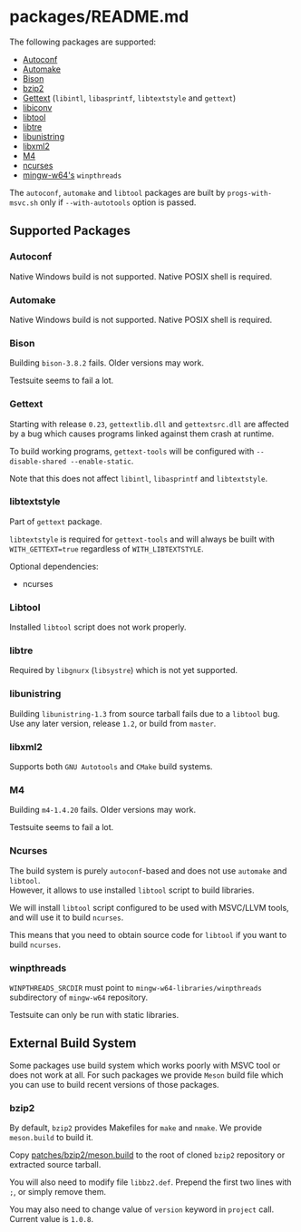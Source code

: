 # packages/README.md

The following packages are supported:

- [Autoconf](https://www.gnu.org/software/autoconf)
- [Automake](https://www.gnu.org/software/automake)
- [Bison](https://www.gnu.org/software/bison)
- [bzip2](https://sourceware.org/bzip2)
- [Gettext](https://www.gnu.org/software/gettext)
  (`libintl`, `libasprintf`, `libtextstyle` and `gettext`)
- [libiconv](https://www.gnu.org/software/libiconv)
- [libtool](https://www.gnu.org/software/libtool)
- [libtre](https://laurikari.net/tre)
- [libunistring](https://www.gnu.org/software/libunistring)
- [libxml2](https://gitlab.gnome.org/GNOME/libxml2)
- [M4](https://www.gnu.org/software/m4)
- [ncurses](https://invisible-island.net/ncurses)
- [mingw-w64's](https://www.mingw-w64.org) `winpthreads`

The `autoconf`, `automake` and `libtool` packages are built by
`progs-with-msvc.sh` only if `--with-autotools` option is passed.

## Supported Packages

### Autoconf

Native Windows build is not supported. Native POSIX shell is required.

### Automake

Native Windows build is not supported. Native POSIX shell is required.

### Bison

Building `bison-3.8.2` fails. Older versions may work.

Testsuite seems to fail a lot.

### Gettext

Starting with release `0.23`, `gettextlib.dll` and `gettextsrc.dll` are
affected by a bug which causes programs linked against them crash at runtime.

To build working programs, `gettext-tools` will be configured with
`--disable-shared --enable-static`.

Note that this does not affect `libintl`, `libasprintf` and `libtextstyle`.

### libtextstyle

Part of `gettext` package.

`libtextstyle` is required for `gettext-tools` and will always be built with
`WITH_GETTEXT=true` regardless of `WITH_LIBTEXTSTYLE`.

Optional dependencies:

- ncurses

### Libtool

Installed `libtool` script does not work properly.

### libtre

Required by `libgnurx` (`libsystre`) which is not yet supported.

### libunistring

Building `libunistring-1.3` from source tarball fails due to a `libtool` bug.
Use any later version, release `1.2`, or build from `master`.

### libxml2

Supports both `GNU Autotools` and `CMake` build systems.

### M4

Building `m4-1.4.20` fails. Older versions may work.

Testsuite seems to fail a lot.

### Ncurses

The build system is purely `autoconf`-based and does not use `automake` and
`libtool`.  
However, it allows to use installed `libtool` script to build libraries.

We will install `libtool` script configured to be used with MSVC/LLVM tools,
and will use it to build `ncurses`.

This means that you need to obtain source code for `libtool` if you want to
build `ncurses`.

### winpthreads

`WINPTHREADS_SRCDIR` must point to `mingw-w64-libraries/winpthreads`
subdirectory of `mingw-w64` repository.

Testsuite can only be run with static libraries.

## External Build System

Some packages use build system which works poorly with MSVC tool or
does not work at all. For such packages we provide `Meson` build file which
you can use to build recent versions of those packages.

### bzip2

By default, `bzip2` provides Makefiles for `make` and `nmake`. We provide
`meson.build` to build it.

Copy [patches/bzip2/meson.build](/patches/bzip2/meson.build) to the root of
cloned `bzip2` repository or extracted source tarball.

You will also need to modify file `libbz2.def`. Prepend the first two lines
with `;`, or simply remove them.

You may also need to change value of `version` keyword in `project` call.
Current value is `1.0.8`.
